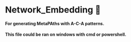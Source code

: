 # Network_Embedding :dart:
#### For generating MetaPAths with A-C-A patterns.
#### This file could be ran on windows with cmd or powershell.
